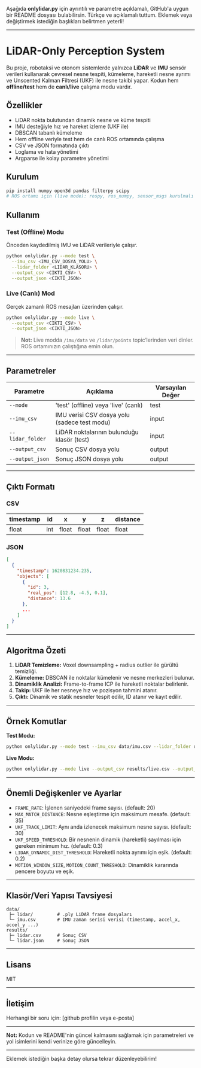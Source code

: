 Aşağıda **onlylidar.py** için ayrıntılı ve parametre açıklamalı, GitHub'a uygun bir README dosyası bulabilirsin. Türkçe ve açıklamalı tuttum. Eklemek veya değiştirmek istediğin başlıkları belirtmen yeterli!

---

# LiDAR-Only Perception System

Bu proje, robotaksi ve otonom sistemlerde yalnızca **LiDAR** ve **IMU** sensör verileri kullanarak çevresel nesne tespiti, kümeleme, hareketli nesne ayrımı ve Unscented Kalman Filtresi (UKF) ile nesne takibi yapar. Kodun hem **offline/test** hem de **canlı/live** çalışma modu vardır.

## Özellikler

* LiDAR nokta bulutundan dinamik nesne ve küme tespiti
* IMU desteğiyle hız ve hareket izleme (UKF ile)
* DBSCAN tabanlı kümeleme
* Hem offline veriyle test hem de canlı ROS ortamında çalışma
* CSV ve JSON formatında çıktı
* Loglama ve hata yönetimi
* Argparse ile kolay parametre yönetimi

## Kurulum

```bash
pip install numpy open3d pandas filterpy scipy
# ROS ortamı için (live mode): rospy, ros_numpy, sensor_msgs kurulmalı
```

## Kullanım

### Test (Offline) Modu

Önceden kaydedilmiş IMU ve LiDAR verileriyle çalışır.

```bash
python onlylidar.py --mode test \
  --imu_csv <IMU_CSV_DOSYA_YOLU> \
  --lidar_folder <LIDAR_KLASORU> \
  --output_csv <CIKTI_CSV> \
  --output_json <CIKTI_JSON>
```

### Live (Canlı) Mod

Gerçek zamanlı ROS mesajları üzerinden çalışır.

```bash
python onlylidar.py --mode live \
  --output_csv <CIKTI_CSV> \
  --output_json <CIKTI_JSON>
```

> **Not:** Live modda `/imu/data` ve `/lidar/points` topic’lerinden veri dinler. ROS ortamınızın çalıştığına emin olun.

---

## Parametreler

| Parametre        | Açıklama                                     | Varsayılan Değer   |
| ---------------- | -------------------------------------------- | ------------------ |
| `--mode`         | 'test' (offline) veya 'live' (canlı)         | test               |
| `--imu_csv`      | IMU verisi CSV dosya yolu (sadece test modu) | input              |
| `--lidar_folder` | LiDAR noktalarının bulunduğu klasör (test)   | input              |
| `--output_csv`   | Sonuç CSV dosya yolu                         | output             |
| `--output_json`  | Sonuç JSON dosya yolu                        | output             |

---

## Çıktı Formatı

### CSV

| timestamp | id  | x     | y     | z     | distance |
| --------- | --- | ----- | ----- | ----- | -------- |
| float     | int | float | float | float | float    |

### JSON

```json
[
  {
    "timestamp": 1620831234.235,
    "objects": [
      {
        "id": 3,
        "real_pos": [12.8, -4.5, 0.1],
        "distance": 13.6
      },
      ...
    ]
  }
]
```

---

## Algoritma Özeti

1. **LiDAR Temizleme:** Voxel downsampling + radius outlier ile gürültü temizliği.
2. **Kümeleme:** DBSCAN ile noktalar kümelenir ve nesne merkezleri bulunur.
3. **Dinamiklik Analizi:** Frame-to-frame ICP ile hareketli noktalar belirlenir.
4. **Takip:** UKF ile her nesneye hız ve pozisyon tahmini atanır.
5. **Çıktı:** Dinamik ve statik nesneler tespit edilir, ID atanır ve kayıt edilir.

---

## Örnek Komutlar

**Test Modu:**

```bash
python onlylidar.py --mode test --imu_csv data/imu.csv --lidar_folder data/lidar --output_csv results/out.csv --output_json results/out.json
```

**Live Modu:**

```bash
python onlylidar.py --mode live --output_csv results/live.csv --output_json results/live.json
```

---

## Önemli Değişkenler ve Ayarlar

* `FRAME_RATE`: İşlenen saniyedeki frame sayısı. (default: 20)
* `MAX_MATCH_DISTANCE`: Nesne eşleştirme için maksimum mesafe. (default: 35)
* `UKF_TRACK_LIMIT`: Aynı anda izlenecek maksimum nesne sayısı. (default: 30)
* `UKF_SPEED_THRESHOLD`: Bir nesnenin dinamik (hareketli) sayılması için gereken minimum hız. (default: 0.3)
* `LIDAR_DYNAMIC_DIST_THRESHOLD`: Hareketli nokta ayrımı için eşik. (default: 0.2)
* `MOTION_WINDOW_SIZE`, `MOTION_COUNT_THRESHOLD`: Dinamiklik kararında pencere boyutu ve eşik.

---

## Klasör/Veri Yapısı Tavsiyesi

```
data/
 ├─ lidar/         # .ply LiDAR frame dosyaları
 └─ imu.csv        # IMU zaman serisi verisi (timestamp, accel_x, accel_y ...)
results/
 ├─ lidar.csv      # Sonuç CSV
 └─ lidar.json     # Sonuç JSON
```

---

## Lisans

MIT

---

## İletişim

Herhangi bir soru için: \[github profilin veya e-posta]

---

**Not:** Kodun ve README'nin güncel kalmasını sağlamak için parametreleri ve yol isimlerini kendi verinize göre güncelleyin.

---

Eklemek istediğin başka detay olursa tekrar düzenleyebilirim!
